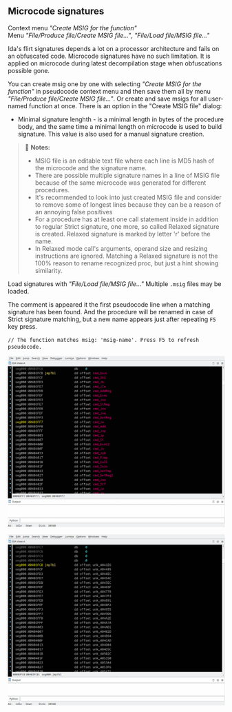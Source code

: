 ## Microcode signatures
Context menu *"Create MSIG for the function"*  
Menu *"File/Produce file/Create MSIG file..."*, *"File/Load file/MSIG file..."*

Ida's flirt signatures depends a lot on a processor architecture and fails on an obfuscated code. Microcode signatures have no such limitation.
It is applied on microcode during latest decompilation stage when obfuscations possible gone.

You can create msig one by one with selecting *"Create MSIG for the function"* in pseudocode context menu and then save them all by menu *"File/Produce file/Create MSIG file..."*. 
Or create and save msigs for all user-named function at once. 
There is an option in the "Create MSIG file" dialog:
 * Minimal signature lenghth - is a minimal length in bytes of the procedure body, and the same time a minimal length on microcode is used to build signature. This value is also used for a manual signature creation.


>📝 **Notes:** 
> - MSIG file is an editable text file where each line is MD5 hash of the microcode and the signature name.
> - There are possible multiple signature names in a line of MSIG file because of the same microcode was generated for different procedures.
> - It's recommended to look into just created MSIG file and consider to remove some of longest lines because they can be a reason of an annoying false positives
> - For a procedure has at least one call statement inside in addition to regular Strict signature, one more, so called Relaxed signature is created. Relaxed signature is marked by letter 'r' before the name.
> - In Relaxed mode call's arguments, operand size and resizing instructions are ignored. Matching a Relaxed signature is not the 100% reason to rename recognized proc, but just a hint showing similarity.

Load signatures with *"File/Load file/MSIG file..."* Multiple `.msig` files may be loaded.

The comment is appeared it the first pseudocode line when a matching signature has been found. And the procedure will be renamed in case of Strict signature matching, but a new name appears just after repeating `F5` key press.
```
// The function matches msig: 'msig-name'. Press F5 to refresh pseudocode.
```


![Creating microcode signatures](msig-save.gif)

![Applying microcode signatures](msig-apply.gif)
